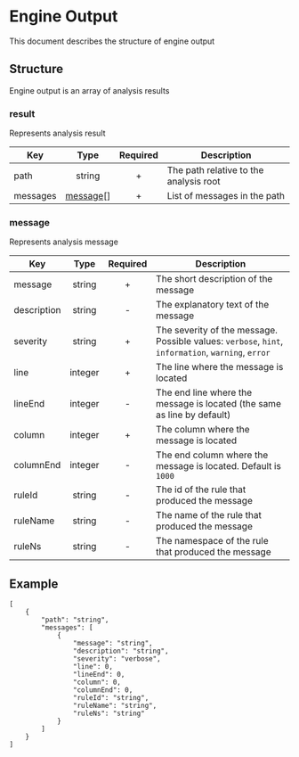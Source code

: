 # Engine Output
This document describes the structure of engine output
## Structure
Engine output is an array of analysis results
### result
Represents analysis result

|Key|Type|Required|Description|
|-|:-:|:-:|-|
|path|string|+|The path relative to the analysis root|
|messages|[message](#message)[]|+|List of messages in the path|
### message
Represents analysis message

|Key|Type|Required|Description|
|-|:-:|:-:|-|
|message|string|+|The short description of the message|
|description|string|-|The explanatory text of the message|
|severity|string|+|The severity of the message. Possible values: `verbose`, `hint`, `information`, `warning`, `error`|
|line|integer|+|The line where the message is located|
|lineEnd|integer|-|The end line where the message is located (the same as line by default)|
|column|integer|+|The column where the message is located|
|columnEnd|integer|-|The end column where the message is located. Default is `1000`|
|ruleId|string|-|The id of the rule that produced the message|
|ruleName|string|-|The name of the rule that produced the message|
|ruleNs|string|-|The namespace of the rule that produced the message|
## Example
```
[
    {
        "path": "string",
        "messages": [
            {
                "message": "string",
                "description": "string",
                "severity": "verbose",
                "line": 0,
                "lineEnd": 0,
                "column": 0,
                "columnEnd": 0,
                "ruleId": "string",
                "ruleName": "string",
                "ruleNs": "string"
            }
        ]
    }
]
```
